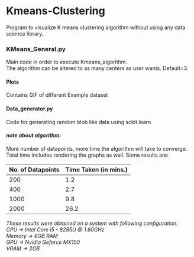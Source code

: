 # Kmeans-Clustering

Program to visualize K means clustering algorithm without using any data science library.

### KMeans_General.py
Main code in order to execute Kmeans_algorithm.<br/>
The algorithm can be altered to as many centers as user wants. Default=3.

#### Plots 
Contains GIF of different Example dataset

#### Data_generator.py
Code for generating random blob like data using sckit.learn


#### *note about algorithm:*<br/>
More number of datapoints, more time the algorithm will take to converge. Total time includes rendering the graphs as well. Some results are:

No. of Datapoints | Time Taken (in mins.)
------------------|-----------------------
200 | 1.2
400 | 2.7
1000 | 9.8
2000 | 26.2

*These results were obtained on a system with following configuration:*<br/>
_CPU    -> Intel Core i5 - 8285U @ 1.60GHz<br/>
Memory -> 8GB RAM<br/>
GPU    -> Nvidia Geforce MX150<br/>
VRAM   -> 2GB <br/>_
